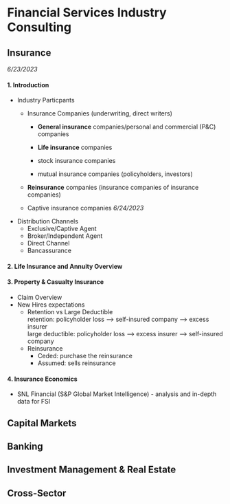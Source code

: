 # Financial Services Industry Consulting
## Insurance
*6/23/2023*
#### 1. Introduction
* Industry Particpants
  - Insurance Companies (underwriting, direct writers)
    - __General insurance__ companies/personal and commercial (P&C) companies
    - __Life insurance__ companies
   
    - stock insurance companies
    - mutual insurance companies (policyholders, investors)
   
  - __Reinsurance__ companies (insurance companies of insurance companies)
  - Captive insurance companies
*6/24/2023*
* Distribution Channels
  - Exclusive/Captive Agent
  - Broker/Independent Agent
  - Direct Channel
  - Bancassurance
#### 2. Life Insurance and Annuity Overview
#### 3. Property & Casualty Insurance
* Claim Overview
* New Hires expectations
  - Retention vs Large Deductible <br>
    retention: policyholder loss --> self-insured company --> excess insurer <br>
    large deductible: policyholder loss --> excess insurer --> self-insured company
  - Reinsurance <br>
    - Ceded: purchase the reinsurance
    - Assumed: sells reinsurance

#### 4. Insurance Economics
* SNL Financial (S&P Global Market Intelligence) - analysis and in-depth data for FSI


## Capital Markets
## Banking
## Investment Management & Real Estate
## Cross-Sector

